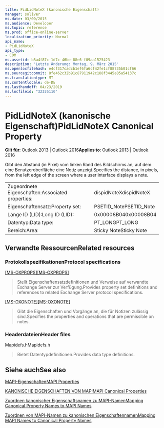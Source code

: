 ```yaml
---
title: PidLidNoteX (kanonische Eigenschaft)
manager: soliver
ms.date: 03/09/2015
ms.audience: Developer
ms.topic: reference
ms.prod: office-online-server
localization_priority: Normal
api_name:
- PidLidNoteX
api_type:
- COM
ms.assetid: b8a4f87c-1d7c-46be-88e6-f09aa1525423
description: 'Letzte Änderung: Montag, 9. März 2015'
ms.openlocfilehash: e4cf317cadcb1ef6fa6cf42fe1cf88735b01cf66
ms.sourcegitcommit: 8fe462c32b91c87911942c188f3445e85a54137c
ms.translationtype: MT
ms.contentlocale: de-DE
ms.lasthandoff: 04/23/2019
ms.locfileid: "32326110"
---
```

# <a name="pidlidnotex-canonical-property"></a><span data-ttu-id="1fca3-103">PidLidNoteX (kanonische Eigenschaft)</span><span class="sxs-lookup"><span data-stu-id="1fca3-103">PidLidNoteX Canonical Property</span></span>

  
  
<span data-ttu-id="1fca3-104">**Gilt für**: Outlook 2013 | Outlook 2016</span><span class="sxs-lookup"><span data-stu-id="1fca3-104">**Applies to**: Outlook 2013 | Outlook 2016</span></span> 
  
<span data-ttu-id="1fca3-105">Gibt den Abstand (in Pixel) vom linken Rand des Bildschirms an, auf dem eine Benutzeroberfläche eine Notiz anzeigt.</span><span class="sxs-lookup"><span data-stu-id="1fca3-105">Specifies the distance, in pixels, from the left edge of the screen where a user interface displays a note.</span></span>
  
|||
|:-----|:-----|
|<span data-ttu-id="1fca3-106">Zugeordnete Eigenschaften:</span><span class="sxs-lookup"><span data-stu-id="1fca3-106">Associated properties:</span></span>  <br/> |<span data-ttu-id="1fca3-107">dispidNoteX</span><span class="sxs-lookup"><span data-stu-id="1fca3-107">dispidNoteX</span></span>  <br/> |
|<span data-ttu-id="1fca3-108">Eigenschaftensatz:</span><span class="sxs-lookup"><span data-stu-id="1fca3-108">Property set:</span></span>  <br/> |<span data-ttu-id="1fca3-109">PSETID_Note</span><span class="sxs-lookup"><span data-stu-id="1fca3-109">PSETID_Note</span></span>  <br/> |
|<span data-ttu-id="1fca3-110">Lange ID (LID):</span><span class="sxs-lookup"><span data-stu-id="1fca3-110">Long ID (LID):</span></span>  <br/> |<span data-ttu-id="1fca3-111">0x00008B04</span><span class="sxs-lookup"><span data-stu-id="1fca3-111">0x00008B04</span></span>  <br/> |
|<span data-ttu-id="1fca3-112">Datentyp:</span><span class="sxs-lookup"><span data-stu-id="1fca3-112">Data type:</span></span>  <br/> |<span data-ttu-id="1fca3-113">PT_LONG</span><span class="sxs-lookup"><span data-stu-id="1fca3-113">PT_LONG</span></span>  <br/> |
|<span data-ttu-id="1fca3-114">Bereich:</span><span class="sxs-lookup"><span data-stu-id="1fca3-114">Area:</span></span>  <br/> |<span data-ttu-id="1fca3-115">Sticky Note</span><span class="sxs-lookup"><span data-stu-id="1fca3-115">Sticky Note</span></span>  <br/> |
   
## <a name="related-resources"></a><span data-ttu-id="1fca3-116">Verwandte Ressourcen</span><span class="sxs-lookup"><span data-stu-id="1fca3-116">Related resources</span></span>

### <a name="protocol-specifications"></a><span data-ttu-id="1fca3-117">Protokollspezifikationen</span><span class="sxs-lookup"><span data-stu-id="1fca3-117">Protocol specifications</span></span>

<span data-ttu-id="1fca3-118">[[MS-OXPROPS]](https://msdn.microsoft.com/library/f6ab1613-aefe-447d-a49c-18217230b148%28Office.15%29.aspx)</span><span class="sxs-lookup"><span data-stu-id="1fca3-118">[[MS-OXPROPS]](https://msdn.microsoft.com/library/f6ab1613-aefe-447d-a49c-18217230b148%28Office.15%29.aspx)</span></span>
  
> <span data-ttu-id="1fca3-119">Stellt Eigenschaftensatzdefinitionen und Verweise auf verwandte Exchange Server zur Verfügung.</span><span class="sxs-lookup"><span data-stu-id="1fca3-119">Provides property set definitions and references to related Exchange Server protocol specifications.</span></span>
    
<span data-ttu-id="1fca3-120">[[MS-OXONOTE]](https://msdn.microsoft.com/library/6bf4ed7e-316c-4a3c-be27-5ec93e7ab39f%28Office.15%29.aspx)</span><span class="sxs-lookup"><span data-stu-id="1fca3-120">[[MS-OXONOTE]](https://msdn.microsoft.com/library/6bf4ed7e-316c-4a3c-be27-5ec93e7ab39f%28Office.15%29.aspx)</span></span>
  
> <span data-ttu-id="1fca3-121">Gibt die Eigenschaften und Vorgänge an, die für Notizen zulässig sind.</span><span class="sxs-lookup"><span data-stu-id="1fca3-121">Specifies the properties and operations that are permissible on notes.</span></span>
    
### <a name="header-files"></a><span data-ttu-id="1fca3-122">Headerdateien</span><span class="sxs-lookup"><span data-stu-id="1fca3-122">Header files</span></span>

<span data-ttu-id="1fca3-123">Mapidefs.h</span><span class="sxs-lookup"><span data-stu-id="1fca3-123">Mapidefs.h</span></span>
  
> <span data-ttu-id="1fca3-124">Bietet Datentypdefinitionen.</span><span class="sxs-lookup"><span data-stu-id="1fca3-124">Provides data type definitions.</span></span>
    
## <a name="see-also"></a><span data-ttu-id="1fca3-125">Siehe auch</span><span class="sxs-lookup"><span data-stu-id="1fca3-125">See also</span></span>



[<span data-ttu-id="1fca3-126">MAPI-Eigenschaften</span><span class="sxs-lookup"><span data-stu-id="1fca3-126">MAPI Properties</span></span>](mapi-properties.md)
  
[<span data-ttu-id="1fca3-127">KANONISCHE EIGENSCHAFTEN VON MAPI</span><span class="sxs-lookup"><span data-stu-id="1fca3-127">MAPI Canonical Properties</span></span>](mapi-canonical-properties.md)
  
[<span data-ttu-id="1fca3-128">Zuordnen kanonischer Eigenschaftsnamen zu MAPI-Namen</span><span class="sxs-lookup"><span data-stu-id="1fca3-128">Mapping Canonical Property Names to MAPI Names</span></span>](mapping-canonical-property-names-to-mapi-names.md)
  
[<span data-ttu-id="1fca3-129">Zuordnen von MAPI-Namen zu kanonischen Eigenschaftennamen</span><span class="sxs-lookup"><span data-stu-id="1fca3-129">Mapping MAPI Names to Canonical Property Names</span></span>](mapping-mapi-names-to-canonical-property-names.md)

